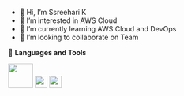 - 👋 Hi, I’m Ssreehari K
- 👀 I’m interested in AWS Cloud
- 🌱 I’m currently learning AWS Cloud and DevOps
- 💞️ I’m looking to collaborate on Team

 :handbag: **Languages and Tools**

 
<img src='https://user-images.githubusercontent.com/25181517/183570228-6a040b9f-3ddf-47a2-a201-743121dac664.png' width='50'>
<img src='figure/anaconda.png' width='25'>
<img src='figure/jupyterlab.png' width='25'>






<!---
sreeharik2024/sreeharik2024 is a ✨ special ✨ repository because its `README.md` (this file) appears on your GitHub profile.
You can click the Preview link to take a look at your changes.
--->
